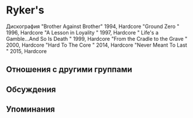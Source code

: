 # Ryker's

Дискография
"Brother Against Brother" 1994, Hardcore
"Ground Zero " 1996, Hardcore
"A Lesson in Loyality " 1997, Hardcore
" Life's a Gamble...And So Is Death " 1999, Hardcore
"From the Cradle to the Grave " 2000, Hardcore
"Hard To The Core " 2014, Hardcore
"Never Meant To Last " 2015, Hardcore

## Отношения с другими группами


## Обсуждения


## Упоминания

